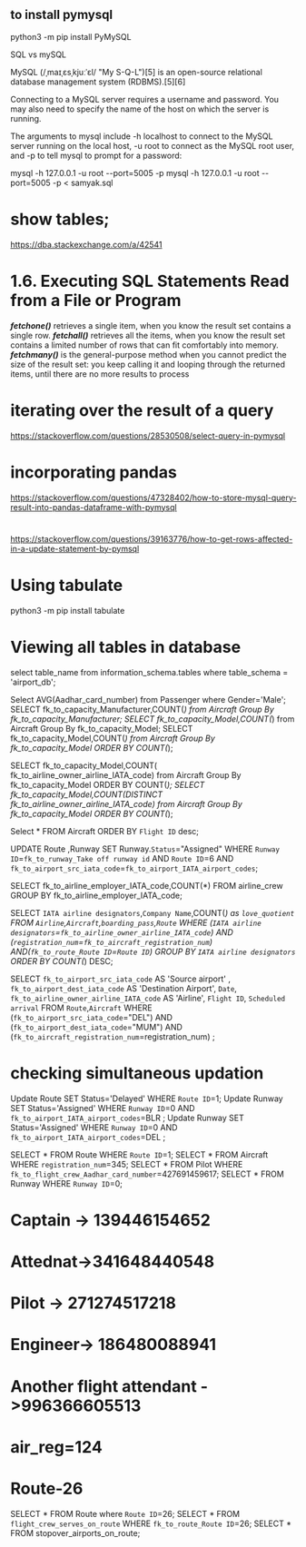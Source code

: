 ## to install pymysql

python3 -m pip install PyMySQL

SQL vs mySQL

MySQL (/ˌmaɪˌɛsˌkjuːˈɛl/ "My S-Q-L")[5] is an open-source relational database management system (RDBMS).[5][6]

Connecting to a MySQL server requires a username and password. You may also need to specify the name of the host on which the server is running.

The arguments to mysql include -h localhost to connect to the MySQL server running on the local host, -u root to connect as the MySQL root user, and -p to tell mysql to prompt for a password:

mysql -h 127.0.0.1 -u root --port=5005 -p 
mysql -h 127.0.0.1 -u root --port=5005 -p < samyak.sql

# show tables;

https://dba.stackexchange.com/a/42541

# 1.6. Executing SQL Statements Read from a File or Program


***fetchone()*** retrieves a single item, when you know the result set contains a single row. 
***fetchall()*** retrieves all the items, when you know the result set contains a limited number of rows that can fit comfortably into memory. 
***fetchmany()*** is the general-purpose method when you cannot predict the size of the result set: you keep calling it and looping through the returned items, until there are no more results to process


# iterating over the result of a query
https://stackoverflow.com/questions/28530508/select-query-in-pymysql

# incorporating pandas
https://stackoverflow.com/questions/47328402/how-to-store-mysql-query-result-into-pandas-dataframe-with-pymysql

#
https://stackoverflow.com/questions/39163776/how-to-get-rows-affected-in-a-update-statement-by-pymsql

# Using tabulate
python3 -m pip install tabulate

# Viewing all tables in database
select table_name from information_schema.tables where table_schema = 'airport_db';

Select AVG(Aadhar_card_number) from Passenger where Gender='Male';
SELECT fk_to_capacity_Manufacturer,COUNT(*) from Aircraft Group By fk_to_capacity_Manufacturer;
SELECT fk_to_capacity_Model,COUNT(*) from Aircraft Group By fk_to_capacity_Model;
SELECT fk_to_capacity_Model,COUNT(*) from Aircraft Group By fk_to_capacity_Model ORDER BY COUNT(*);

SELECT fk_to_capacity_Model,COUNT( fk_to_airline_owner_airline_IATA_code) from Aircraft Group By fk_to_capacity_Model ORDER BY COUNT(*);
SELECT fk_to_capacity_Model,COUNT(DISTINCT fk_to_airline_owner_airline_IATA_code) from Aircraft Group By fk_to_capacity_Model ORDER BY COUNT(*);

Select * FROM Aircraft ORDER BY `Flight ID` desc;

UPDATE Route ,Runway SET Runway.`Status`="Assigned" WHERE `Runway ID`=`fk_to_runway_Take off runway id`
        AND `Route ID`=6
        AND `fk_to_airport_src_iata_code`=`fk_to_airport_IATA_airport_codes`;

SELECT fk_to_airline_employer_IATA_code,COUNT(*) FROM airline_crew GROUP BY fk_to_airline_employer_IATA_code;


SELECT `IATA airline designators`,`Company Name`,COUNT(*) as    `love_quotient`
FROM `Airline`,`Aircraft`,`boarding_pass`,`Route`
WHERE (`IATA airline designators`=`fk_to_airline_owner_airline_IATA_code`) AND (`registration_num`=`fk_to_aircraft_registration_num`)
AND(`fk_to_route_Route ID`=`Route ID`)
GROUP BY `IATA airline designators`
ORDER BY COUNT(*) DESC;

SELECT `fk_to_airport_src_iata_code` AS 'Source airport' ,
                        `fk_to_airport_dest_iata_code` AS 'Destination Airport',
                        `Date`,
                        `fk_to_airline_owner_airline_IATA_code` AS 'Airline',
                        `Flight ID`,
                        `Scheduled arrival` 
                FROM `Route`,`Aircraft`
                WHERE (`fk_to_airport_src_iata_code`="DEL")
                AND   (`fk_to_airport_dest_iata_code`="MUM")
                AND   (`fk_to_aircraft_registration_num`=registration_num) 
                                    ;

# checking simultaneous updation
Update Route SET Status='Delayed' WHERE `Route ID`=1;
Update Runway SET Status='Assigned' WHERE `Runway ID`=0 AND `fk_to_airport_IATA_airport_codes`=BLR ;
Update Runway SET Status='Assigned' WHERE `Runway ID`=0 AND `fk_to_airport_IATA_airport_codes`=DEL ;


SELECT * FROM Route WHERE `Route ID`=1;
SELECT * FROM Aircraft WHERE `registration_num`=345;
SELECT * FROM Pilot WHERE  `fk_to_flight_crew_Aadhar_card_number`=427691459617;
SELECT * FROM Runway WHERE `Runway ID`=0;

# Captain -> 139446154652 
# Attednat->341648440548
# Pilot  -> 271274517218
# Engineer-> 186480088941
# Another flight attendant ->996366605513
# air_reg=124

# Route-26
SELECT * FROM Route where `Route ID`=26;
SELECT * FROM `flight_crew_serves_on_route` WHERE `fk_to_route_Route ID`=26;
SELECT * FROM stopover_airports_on_route;
